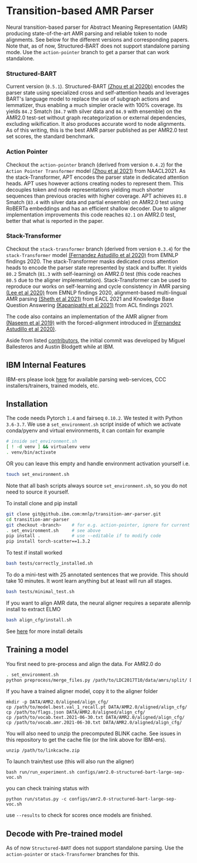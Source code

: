 Transition-based AMR Parser
============================

Neural transition-based parser for Abstract Meaning Representation (AMR) producing state-of-the-art AMR parsing and reliable token to node alignments. See below for the different versions and corresponding papers. Note that, as of now, Structured-BART does not support standalone parsing mode. Use the `action-pointer` branch to get a parser that can work standalone.

### Structured-BART 

Current version (`0.5.1`). Structured-BART [(Zhou et al 2020b)](https://openreview.net/forum?id=qjDQCHLXCNj) encodes the parser state using specialized cross and self-attention heads and leverages BART's language model to replace the use of subgraph actions and lemmatizer, thus enabling a much simpler oracle with 100% coverage. Its yields `84.2` Smatch (`84.7` with silver data and `84.9` with ensemble) on the AMR2.0 test-set without graph recategorization or external dependencies, excluding wikification. It also produces accurate word to node alignments. As of this writing, this is the best AMR parser published as per AMR2.0 test set scores, the standard benchmark.

### Action Pointer

Checkout the `action-pointer` branch (derived from version `0.4.2`) for the `Action Pointer Transformer` model [(Zhou et al 2021)](https://www.aclweb.org/anthology/2021.naacl-main.443) from NAACL2021. As the stack-Transformer, APT encodes the parser state in dedicated attention heads. APT uses however actions creating nodes to represent them. This decouples token and node representations yielding much shorter sequences than previous oracles with higher coverage. APT achieves `81.8` Smatch (`83.4` with silver data and partial ensemble) on AMR2.0 test using RoBERTa embeddings and has an efficient shallow decoder. Due to aligner implementation improvements this code reaches `82.1` on AMR2.0 test, better that what is reported in the paper.

### Stack-Transformer

Checkout the `stack-transformer` branch (derived from version `0.3.4`) for the `stack-Transformer` model [(Fernandez Astudillo et al 2020)](https://www.aclweb.org/anthology/2020.findings-emnlp.89) from EMNLP findings 2020. The stack-Transformer masks dedicated cross attention heads to encode the parser state represented by stack and buffer. It yields `80.2` Smatch (`81.3` with self-learning) on AMR2.0 test (this code reaches `80.5` due to the aligner implementation). Stack-Transformer can be used to reproduce our works on self-learning and cycle consistency in AMR parsing [(Lee et al 2020)](https://www.aclweb.org/anthology/2020.findings-emnlp.288/) from EMNLP findings 2020, alignment-based multi-lingual AMR parsing [(Sheth et al 2021)](https://www.aclweb.org/anthology/2021.eacl-main.30/) from EACL 2021 and Knowledge Base Question Answering [(Kapanipathi et al 2021)](https://arxiv.org/abs/2012.01707) from ACL findings 2021.

The code also contains an implementation of the AMR aligner from [(Naseem et al 2019)](https://www.aclweb.org/anthology/P19-1451/) with the forced-alignment introduced in [(Fernandez Astudillo et al 2020)](https://www.aclweb.org/anthology/2020.findings-emnlp.89).

Aside from listed [contributors](https://github.com/IBM/transition-amr-parser/graphs/contributors), the initial commit was developed by Miguel Ballesteros and Austin Blodgett while at IBM.

## IBM Internal Features

IBM-ers please look [here](https://github.ibm.com/mnlp/transition-amr-parser/wiki) for available parsing web-services, CCC installers/trainers, trained models, etc. 

## Installation

The code needs Pytorch `1.4` and fairseq `0.10.2`. We tested it with Python `3.6-3.7`. We use a `set_environment.sh` script inside of which we activate conda/pyenv and virtual environments, it can contain for example 

```bash
# inside set_environment.sh
[ ! -d venv ] && virtualenv venv
. venv/bin/activate
```
OR you can leave this empty and handle environment activation yourself i.e.

```bash
touch set_environment.sh
```

Note that all bash scripts always source `set_environment.sh`, so you do not need to source it yourself.

To install clone and pip install 

```bash
git clone git@github.ibm.com:mnlp/transition-amr-parser.git
cd transition-amr-parser
git checkout <branch>    # for e.g. action-pointer, ignore for current version
. set_environment.sh     # see above
pip install .            # use --editable if to modify code
pip install torch-scatter==1.3.2
```

To test if install worked
```bash
bash tests/correctly_installed.sh
```
To do a mini-test with 25 annotated sentences that we provide. This should take 10 minutes. It wont learn anything but at least will run all stages.
```bash
bash tests/minimal_test.sh
```

If you want to align AMR data, the neural aligner requires a separate allennlp install to extract ELMO

```bash
bash align_cfg/install.sh
```

See [here](scripts/README.md#install-details) for more install details

## Training a model

You first need to pre-process and align the data. For AMR2.0 do

```bash
. set_environment.sh
python preprocess/merge_files.py /path/to/LDC2017T10/data/amrs/split/ DATA/AMR2.0/corpora/
```

If you have a trained aligner model, copy it to the aligner folder

``` 
mkdir -p DATA/AMR2.0/aligned/align_cfg/
cp /path/to/model.best.val_1_recall.pt DATA/AMR2.0/aligned/align_cfg/
cp /path/to/flags.json DATA/AMR2.0/aligned/align_cfg/
cp /path/to/vocab.text.2021-06-30.txt DATA/AMR2.0/aligned/align_cfg/
cp /path/to/vocab.amr.2021-06-30.txt DATA/AMR2.0/aligned/align_cfg/
``` 

You will also need to unzip the precomputed BLINK cache. See issues in this repository to get the cache file (or the link above for IBM-ers).

```
unzip /path/to/linkcache.zip
```

To launch train/test use (this will also run the aligner)

```
bash run/run_experiment.sh configs/amr2.0-structured-bart-large-sep-voc.sh
```

you can check training status with

```
python run/status.py -c configs/amr2.0-structured-bart-large-sep-voc.sh
```

use `--results` to check for scores once models are finished.

## Decode with Pre-trained model

As of now `Structured-BART` does not support standalone parsing. Use the
`action-pointer` or `stack-Transformer` branches for this.
